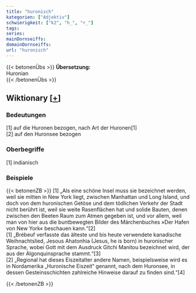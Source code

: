 ```yaml
---
title: "huronisch"
kategorien: ["Adjektiv"]
schwierigkeit: ["k2", "h_", "r_"]
tags:
series:
mainDornseiffs:
domainDornseiffs:
url: "huronisch"
---
```


{{< betonenÜbs >}}
**Übersetzung:**  
Huronian  
{{< /betonenÜbs >}}

## Wiktionary [[+](https://de.wiktionary.org/wiki/huronisch)]

### Bedeutungen
[1] auf die Huronen bezogen, nach Art der Huronen[1]  
[2] auf den Huronsee bezogen  

### Oberbegriffe
[1] indianisch  

### Beispiele
{{< betonenZB >}}
[1] „Als eine schöne Insel muss sie bezeichnet werden, weil sie mitten in New York liegt, zwischen Manhattan und Long Island, und doch von dem huronischen Getöse und dem tödlichen Verkehr der Stadt nicht berührt ist, weil sie weite Rasenflächen hat und solide Bauten, denen zwischen den Beeten Raum zum Atmen gegeben ist, und vor allem, weil man von hier aus die buntbewegten Bilder des Märchenbuches »Der Hafen von New York« beschauen kann.“[2]  
[1] „Brébeuf verfasste das älteste und bis heute verwendete kanadische Weihnachtslied, Jesous Ahatonhia (Jesus, he is born) in huronischer Sprache, wobei Gott mit dem Ausdruck Gitchi Manitou bezeichnet wird, der aus der Algonquinsprache stammt.“[3]  
[2] „Regional hat dieses Eiszeitalter andere Namen, beispielsweise wird es in Nordamerika „Huronische Eiszeit“ genannt, nach dem Huronsee, in dessen Gesteinsschichten zahlreiche Hinweise darauf zu finden sind.“[4]  

{{< /betonenZB >}}

